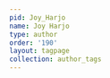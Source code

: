```yaml
---
pid: Joy_Harjo
name: Joy Harjo
type: author
order: '190'
layout: tagpage
collection: author_tags
---
```

